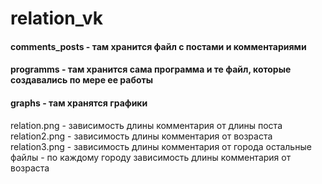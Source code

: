 # relation_vk

#### comments_posts - там хранится файл с постами и комментариями


#### programms - там хранится сама программа и те файл, которые создавались по мере ее работы


#### graphs - там хранятся графики


relation.png - зависимость длины комментария от длины поста
relation2.png - зависимость длины комментария от возраста
relation3.png - зависимость длины комментария от города
остальные файлы - по каждому городу зависимость длины комментария от возраста

